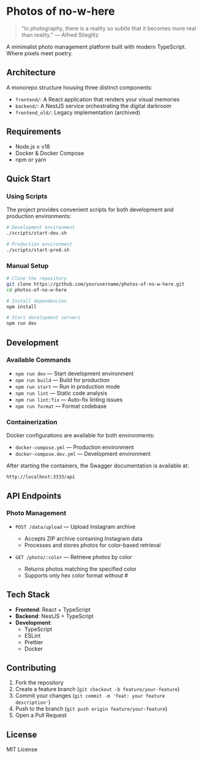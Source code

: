 # Photos of no-w-here

> "In photography, there is a reality so subtle that it becomes more real than reality." 
> — Alfred Stieglitz

A minimalist photo management platform built with modern TypeScript. Where pixels meet poetry.

## Architecture

A monorepo structure housing three distinct components:

- `frontend/`: A React application that renders your visual memories
- `backend/`: A NestJS service orchestrating the digital darkroom
- `frontend_old/`: Legacy implementation (archived)

## Requirements

- Node.js ≥ v18
- Docker & Docker Compose
- npm or yarn

## Quick Start

### Using Scripts

The project provides convenient scripts for both development and production environments:

```bash
# Development environment
./scripts/start-dev.sh

# Production environment
./scripts/start-prod.sh
```

### Manual Setup

```bash
# Clone the repository
git clone https://github.com/yourusername/photos-of-no-w-here.git
cd photos-of-no-w-here

# Install dependencies
npm install

# Start development servers
npm run dev
```

## Development

### Available Commands

- `npm run dev` — Start development environment
- `npm run build` — Build for production
- `npm run start` — Run in production mode
- `npm run lint` — Static code analysis
- `npm run lint:fix` — Auto-fix linting issues
- `npm run format` — Format codebase

### Containerization

Docker configurations are available for both environments:

- `docker-compose.yml` — Production environment
- `docker-compose.dev.yml` — Development environment


After starting the containers, the Swagger documentation is available at:
```
http://localhost:3333/api
```

## API Endpoints

### Photo Management

- `POST /data/upload` — Upload Instagram archive
  - Accepts ZIP archive containing Instagram data
  - Processes and stores photos for color-based retrieval

- `GET /photo/:color` — Retrieve photos by color
  - Returns photos matching the specified color
  - Supports only hex color format without #

## Tech Stack

- **Frontend**: React + TypeScript
- **Backend**: NestJS + TypeScript
- **Development**:
  - TypeScript
  - ESLint
  - Prettier
  - Docker

## Contributing

1. Fork the repository
2. Create a feature branch (`git checkout -b feature/your-feature`)
3. Commit your changes (`git commit -m 'feat: your feature description'`)
4. Push to the branch (`git push origin feature/your-feature`)
5. Open a Pull Request

## License

MIT License